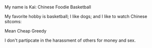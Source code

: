 My name is Kai: Chinese Foodie Basketball

My favorite hobby is basketball; I like dogs; and I like to watch Chinese sitcoms:

Mean Cheap Greedy

I don't partipcate in the harassment of others for money and sex.
